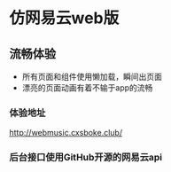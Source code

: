 # 仿网易云web版

## 流畅体验

* 所有页面和组件使用懒加载，瞬间出页面
* 漂亮的页面动画有着不输于app的流畅

### 体验地址

 http://webmusic.cxsboke.club/

### 后台接口使用GitHub开源的网易云api
